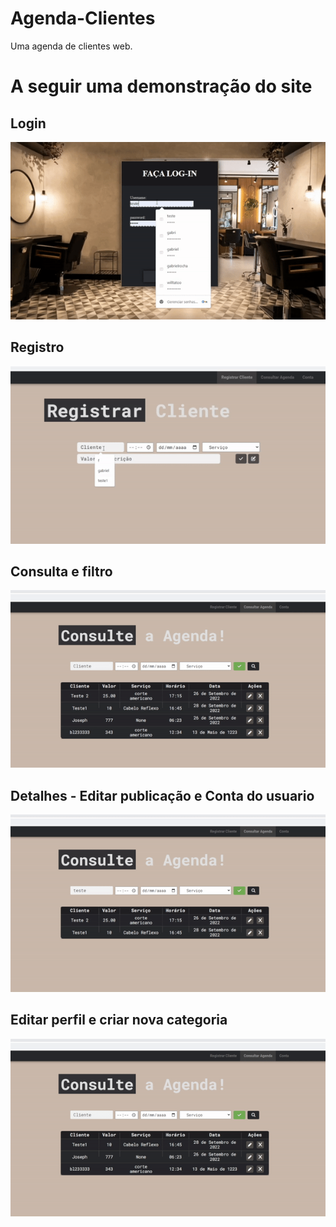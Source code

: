 # Agenda-Clientes
Uma agenda de clientes web.

# A seguir uma demonstração do site

## Login
<p>
  <img src="src_gif/login.gif">
</p>

## Registro
<p>
  <img src="src_gif/registro.gif">
</p>

## Consulta e filtro
<p>
  <img src="src_gif/consulta-filtro.gif">
</p>

## Detalhes - Editar publicação e Conta do usuario
<p>
  <img src="src_gif/detalhes- conta.gif">
</p>

## Editar perfil e criar nova categoria
<p>
  <img src="src_gif/conta.gif">
</p>
